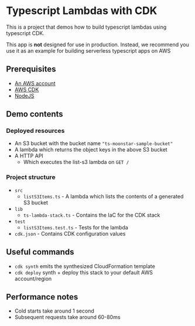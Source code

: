 # Typescript Lambdas with CDK

This is a project that demos how to build typescript lambdas using typescript CDK.

This app is **not** designed for use in production. Instead, we recommend you use it as an example for building serverless typescript apps on AWS

## Prerequisites

- [An AWS account](https://aws.amazon.com/getting-started/)
- [AWS CDK](https://docs.aws.amazon.com/cdk/v2/guide/home.html)
- [NodeJS](https://nodejs.org)

## Demo contents

### Deployed resources

- An S3 bucket with the bucket name `"ts-moonstar-sample-bucket"`
- A lambda which returns the object keys in the above S3 bucket
- A HTTP API
  - Which executes the list-s3 lambda on `GET /`

### Project structure

- `src`
  - `listS3Items.ts` - A lambda which lists the contents of a generated S3 bucket
- `lib`
  - `ts-lambda-stack.ts` - Contains the IaC for the CDK stack
- `test`
  - `listS3Items.test.ts` - Tests for the lambda
- `cdk.json` - Contains CDK configuration values

## Useful commands

- `cdk synth`        emits the synthesized CloudFormation template
- `cdk deploy`       synth + deploy this stack to your default AWS account/region

## Performance notes

- Cold starts take around 1 second
- Subsequent requests take around 60-80ms
